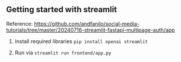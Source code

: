 ## Getting started with streamlit

Reference: https://github.com/andfanilo/social-media-tutorials/tree/master/20240716-streamlit-fastapi-multipage-auth/app

1. Install required libraries `pip install openai streamlit`

2. Run via `streamlit run frontend/app.py`